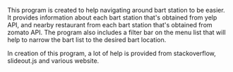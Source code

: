 This program is created to help navigating around bart station to be easier.
It provides information about each bart station that's obtained from yelp API,
and nearby restaurant from each bart station that's obtained from zomato API.
The program also includes a filter bar on the menu list that will help to narrow
the bart list to the desired bart location.

In creation of this program, a lot of help is provided from stackoverflow,
slideout.js and various website.
